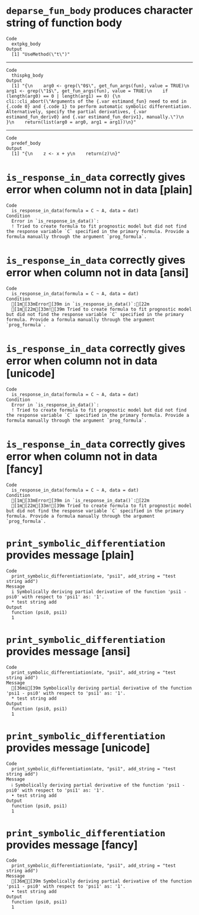 # `deparse_fun_body` produces character string of function body

    Code
      extpkg_body
    Output
      [1] "UseMethod(\"t\")"

---

    Code
      thispkg_body
    Output
      [1] "{\n    arg0 <- grep(\"0$\", get_fun_args(fun), value = TRUE)\n    arg1 <- grep(\"1$\", get_fun_args(fun), value = TRUE)\n    if (length(arg0) == 0 | length(arg1) == 0) {\n        cli::cli_abort(\"Arguments of the {.var estimand_fun} need to end in {.code 0} and {.code 1} to perform automatic symbolic differentiation. Alternatively, specify the partial derivatives, {.var estimand_fun_deriv0} and {.var estimand_fun_deriv1}, manually.\")\n    }\n    return(list(arg0 = arg0, arg1 = arg1))\n}"

---

    Code
      predef_body
    Output
      [1] "{\n    z <- x + y\n    return(z)\n}"

# `is_response_in_data` correctly gives error when column not in data [plain]

    Code
      is_response_in_data(formula = C ~ A, data = dat)
    Condition
      Error in `is_response_in_data()`:
      ! Tried to create formula to fit prognostic model but did not find the response variable `C` specified in the primary formula. Provide a formula manually through the argument `prog_formula`.

# `is_response_in_data` correctly gives error when column not in data [ansi]

    Code
      is_response_in_data(formula = C ~ A, data = dat)
    Condition
      [1m[33mError[39m in `is_response_in_data()`:[22m
      [1m[22m[33m![39m Tried to create formula to fit prognostic model but did not find the response variable `C` specified in the primary formula. Provide a formula manually through the argument `prog_formula`.

# `is_response_in_data` correctly gives error when column not in data [unicode]

    Code
      is_response_in_data(formula = C ~ A, data = dat)
    Condition
      Error in `is_response_in_data()`:
      ! Tried to create formula to fit prognostic model but did not find the response variable `C` specified in the primary formula. Provide a formula manually through the argument `prog_formula`.

# `is_response_in_data` correctly gives error when column not in data [fancy]

    Code
      is_response_in_data(formula = C ~ A, data = dat)
    Condition
      [1m[33mError[39m in `is_response_in_data()`:[22m
      [1m[22m[33m![39m Tried to create formula to fit prognostic model but did not find the response variable `C` specified in the primary formula. Provide a formula manually through the argument `prog_formula`.

# `print_symbolic_differentiation` provides message [plain]

    Code
      print_symbolic_differentiation(ate, "psi1", add_string = "test string add")
    Message
      i Symbolically deriving partial derivative of the function 'psi1 - psi0' with respect to 'psi1' as: '1'.
      * test string add
    Output
      function (psi0, psi1) 
      1
      

# `print_symbolic_differentiation` provides message [ansi]

    Code
      print_symbolic_differentiation(ate, "psi1", add_string = "test string add")
    Message
      [36mi[39m Symbolically deriving partial derivative of the function 'psi1 - psi0' with respect to 'psi1' as: '1'.
      * test string add
    Output
      function (psi0, psi1) 
      1
      

# `print_symbolic_differentiation` provides message [unicode]

    Code
      print_symbolic_differentiation(ate, "psi1", add_string = "test string add")
    Message
      ℹ Symbolically deriving partial derivative of the function 'psi1 - psi0' with respect to 'psi1' as: '1'.
      • test string add
    Output
      function (psi0, psi1) 
      1
      

# `print_symbolic_differentiation` provides message [fancy]

    Code
      print_symbolic_differentiation(ate, "psi1", add_string = "test string add")
    Message
      [36mℹ[39m Symbolically deriving partial derivative of the function 'psi1 - psi0' with respect to 'psi1' as: '1'.
      • test string add
    Output
      function (psi0, psi1) 
      1
      

